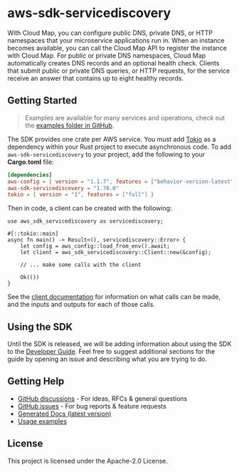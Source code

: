 # aws-sdk-servicediscovery

With Cloud Map, you can configure public DNS, private DNS, or HTTP namespaces that your microservice applications run in. When an instance becomes available, you can call the Cloud Map API to register the instance with Cloud Map. For public or private DNS namespaces, Cloud Map automatically creates DNS records and an optional health check. Clients that submit public or private DNS queries, or HTTP requests, for the service receive an answer that contains up to eight healthy records.

## Getting Started

> Examples are available for many services and operations, check out the
> [examples folder in GitHub](https://github.com/awslabs/aws-sdk-rust/tree/main/examples).

The SDK provides one crate per AWS service. You must add [Tokio](https://crates.io/crates/tokio)
as a dependency within your Rust project to execute asynchronous code. To add `aws-sdk-servicediscovery` to
your project, add the following to your **Cargo.toml** file:

```toml
[dependencies]
aws-config = { version = "1.1.7", features = ["behavior-version-latest"] }
aws-sdk-servicediscovery = "1.78.0"
tokio = { version = "1", features = ["full"] }
```

Then in code, a client can be created with the following:

```rust,no_run
use aws_sdk_servicediscovery as servicediscovery;

#[::tokio::main]
async fn main() -> Result<(), servicediscovery::Error> {
    let config = aws_config::load_from_env().await;
    let client = aws_sdk_servicediscovery::Client::new(&config);

    // ... make some calls with the client

    Ok(())
}
```

See the [client documentation](https://docs.rs/aws-sdk-servicediscovery/latest/aws_sdk_servicediscovery/client/struct.Client.html)
for information on what calls can be made, and the inputs and outputs for each of those calls.

## Using the SDK

Until the SDK is released, we will be adding information about using the SDK to the
[Developer Guide](https://docs.aws.amazon.com/sdk-for-rust/latest/dg/welcome.html). Feel free to suggest
additional sections for the guide by opening an issue and describing what you are trying to do.

## Getting Help

* [GitHub discussions](https://github.com/awslabs/aws-sdk-rust/discussions) - For ideas, RFCs & general questions
* [GitHub issues](https://github.com/awslabs/aws-sdk-rust/issues/new/choose) - For bug reports & feature requests
* [Generated Docs (latest version)](https://awslabs.github.io/aws-sdk-rust/)
* [Usage examples](https://github.com/awslabs/aws-sdk-rust/tree/main/examples)

## License

This project is licensed under the Apache-2.0 License.

